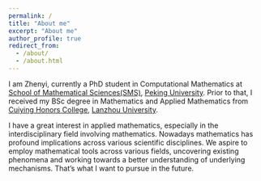 ```yaml
---
permalink: /
title: "About me"
excerpt: "About me"
author_profile: true
redirect_from: 
  - /about/
  - /about.html
---
```


I am Zhenyi, currently a PhD student in Computational Mathematics at [School of Mathematical Sciences(SMS)](http://english.math.pku.edu.cn/), [Peking University](https://english.pku.edu.cn/).
Prior to that, I received my BSc degree in Mathematics and Applied Mathematics from [Cuiying Honors College](http://chc.lzu.edu.cn/), [Lanzhou University](https://en.lzu.edu.cn/). 

I have a great interest in applied mathematics, especially in the interdisciplinary field involving mathematics. Nowadays mathematics has profound implications across various scientific disciplines. We aspire to employ mathematical tools across various fields, uncovering existing phenomena and working towards a better understanding of underlying mechanisms. That’s what I want to pursue in the future.
